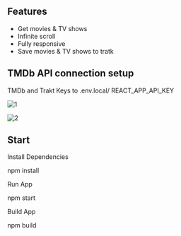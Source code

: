 ## Features

- Get  movies & TV shows
- Infinite scroll
- Fully responsive
- Save movies & TV shows to tratk
 
 
## TMDb API connection setup

TMDb and Trakt Keys to .env.local/ REACT_APP_API_KEY

![1](https://github.com/FabianoMassignani/App_Movie_React/assets/40632931/5f8d1bb2-b06c-460c-9162-c0caeb02b869)

![2](https://github.com/FabianoMassignani/App_Movie_React/assets/40632931/d0aecd5c-172a-4279-bee6-ef48a365bc0b)

## Start

Install Dependencies
   
   npm install
    
Run App
   
   npm start

Build App
   
   npm build

